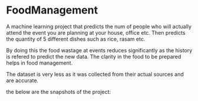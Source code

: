 # FoodManagement

A machine learning project that predicts the num of people who will actually attend the event you are planning at your house, office etc. Then predicts the quantity of 5 different dishes such as rice, rasam etc. 

By doing this the food wastage at events reduces significantly as the history is refered to predict the new data. The clarity in the food to be prepared helps in food management.

The dataset is very less as it was collected from their actual sources and are accurate. 

the below are the snapshots of the project:


